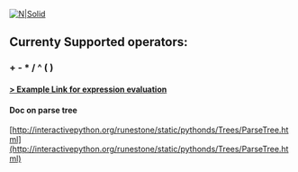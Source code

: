 [![N|Solid](https://ci.appveyor.com/api/projects/status/32r7s2skrgm9ubva?svg=true)](https://ci.appveyor.com/api/projects/status/32r7s2skrgm9ubva?svg=true)


## Currenty Supported operators:
###  +   -   *   /   ^  (  ) 


#### [> Example Link for expression evaluation](http://csis.pace.edu/~wolf/CS122/infix-postfix.htm) 


#### Doc on parse tree

[http://interactivepython.org/runestone/static/pythonds/Trees/ParseTree.html](http://interactivepython.org/runestone/static/pythonds/Trees/ParseTree.html) 